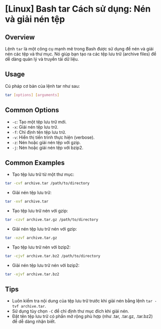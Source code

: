 # [Linux] Bash tar Cách sử dụng: Nén và giải nén tệp

## Overview
Lệnh `tar` là một công cụ mạnh mẽ trong Bash được sử dụng để nén và giải nén các tệp và thư mục. Nó giúp bạn tạo ra các tệp lưu trữ (archive files) để dễ dàng quản lý và truyền tải dữ liệu.

## Usage
Cú pháp cơ bản của lệnh tar như sau:
```bash
tar [options] [arguments]
```

## Common Options
- `-c`: Tạo một tệp lưu trữ mới.
- `-x`: Giải nén tệp lưu trữ.
- `-f`: Chỉ định tên tệp lưu trữ.
- `-v`: Hiển thị tiến trình thực hiện (verbose).
- `-z`: Nén hoặc giải nén tệp với gzip.
- `-j`: Nén hoặc giải nén tệp với bzip2.

## Common Examples
- Tạo tệp lưu trữ từ một thư mục:
```bash
tar -cvf archive.tar /path/to/directory
```

- Giải nén tệp lưu trữ:
```bash
tar -xvf archive.tar
```

- Tạo tệp lưu trữ nén với gzip:
```bash
tar -czvf archive.tar.gz /path/to/directory
```

- Giải nén tệp lưu trữ nén với gzip:
```bash
tar -xzvf archive.tar.gz
```

- Tạo tệp lưu trữ nén với bzip2:
```bash
tar -cjvf archive.tar.bz2 /path/to/directory
```

- Giải nén tệp lưu trữ nén với bzip2:
```bash
tar -xjvf archive.tar.bz2
```

## Tips
- Luôn kiểm tra nội dung của tệp lưu trữ trước khi giải nén bằng lệnh `tar -tvf archive.tar`.
- Sử dụng tùy chọn `-C` để chỉ định thư mục đích khi giải nén.
- Đặt tên tệp lưu trữ có phần mở rộng phù hợp (như .tar, .tar.gz, .tar.bz2) để dễ dàng nhận biết.